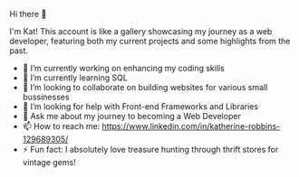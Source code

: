  Hi there 👋

I'm Kat! This account is like a gallery showcasing my journey as a web developer, featuring both my current projects and some highlights from the past.



- 🔭 I’m currently working on enhancing my coding skills
- 🌱 I’m currently learning SQL
- 👯 I’m looking to collaborate on building websites for various small bussinesses
- 🤔 I’m looking for help with Front-end Frameworks and Libraries
- 💬 Ask me about my journey to becoming a Web Developer
- 📫 How to reach me: https://www.linkedin.com/in/katherine-robbins-129689305/
- ⚡ Fun fact: I absolutely love treasure hunting through thrift stores for vintage gems! 

